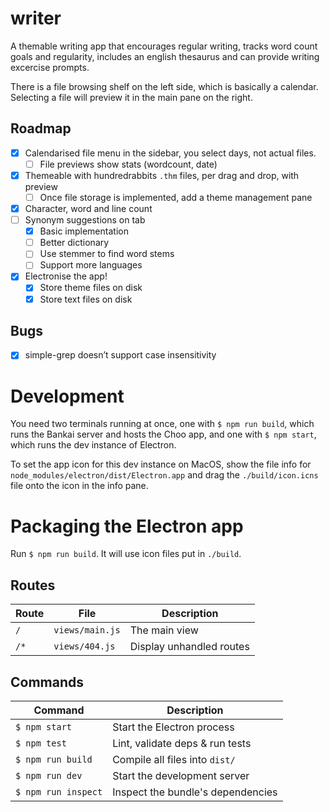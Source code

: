 # writer

A themable writing app that encourages regular writing, tracks word count goals and regularity, includes an english thesaurus and can provide writing excercise prompts.

There is a file browsing shelf on the left side, which is basically a calendar. Selecting a file will preview it in the main pane on the right.

## Roadmap
- [x] Calendarised file menu in the sidebar, you select days, not actual files.
  - [ ] File previews show stats (wordcount, date)
- [x] Themeable with hundredrabbits `.thm` files, per drag and drop, with preview
  - [ ] Once file storage is implemented, add a theme management pane
- [x] Character, word and line count
- [ ] Synonym suggestions on <key>tab</key>
  - [x] Basic implementation
  - [ ] Better dictionary
  - [ ] Use stemmer to find word stems
  - [ ] Support more languages
- [x] Electronise the app!
  - [x] Store theme files on disk
  - [x] Store text files on disk

## Bugs
- [x] simple-grep doesn’t support case insensitivity

# Development

You need two terminals running at once, one with `$ npm run build`, which runs the Bankai server and hosts the Choo app, and one with `$ npm start`, which runs the dev instance of Electron.

To set the app icon for this dev instance on MacOS, show the file info for `node_modules/electron/dist/Electron.app` and drag the `./build/icon.icns` file onto the icon in the info pane.

# Packaging the Electron app

Run `$ npm run build`. It will use icon files put in `./build`.

## Routes
Route              | File               | Description                     |
-------------------|--------------------|---------------------------------|
`/`              | `views/main.js`  | The main view
`/*`             | `views/404.js`   | Display unhandled routes

## Commands
Command                | Description                                      |
-----------------------|--------------------------------------------------|
`$ npm start`        | Start the Electron process
`$ npm test`         | Lint, validate deps & run tests
`$ npm run build`    | Compile all files into `dist/`
`$ npm run dev`      | Start the development server
`$ npm run inspect`  | Inspect the bundle's dependencies
